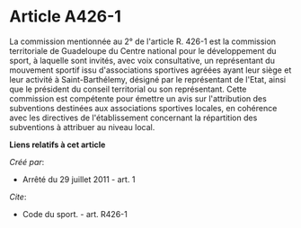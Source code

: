 # Article A426-1

La commission mentionnée au 2° de l'article R. 426-1 est la commission territoriale de Guadeloupe du Centre national pour le
développement du sport, à laquelle sont invités, avec voix consultative, un représentant du mouvement sportif issu
d'associations sportives agréées ayant leur siège et leur activité à Saint-Barthélemy, désigné par le représentant de l'Etat,
ainsi que le président du conseil territorial ou son représentant. Cette commission est compétente pour émettre un avis sur
l'attribution des subventions destinées aux associations sportives locales, en cohérence avec les directives de
l'établissement concernant la répartition des subventions à attribuer au niveau local.

**Liens relatifs à cet article**

_Créé par_:

  - Arrêté du 29 juillet 2011 - art. 1

_Cite_:

  - Code du sport. - art. R426-1
